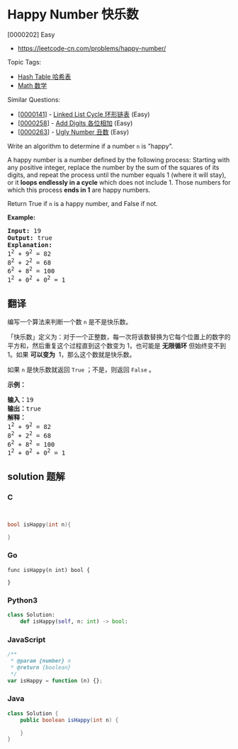 # Happy Number 快乐数

[0000202] Easy

- https://leetcode-cn.com/problems/happy-number/

Topic Tags:

- [Hash Table 哈希表](https://leetcode-cn.com/tag/hash-table/)
- [Math 数学](https://leetcode-cn.com/tag/math/)

Similar Questions:

- [[0000141](https://leetcode-cn.com/problems/linked-list-cycle/)] - [Linked List Cycle 环形链表](./0000141.linked-list-cycle.md) (Easy)
- [[0000258](https://leetcode-cn.com/problems/add-digits/)] - [Add Digits 各位相加](./0000258.add-digits.md) (Easy)
- [[0000263](https://leetcode-cn.com/problems/ugly-number/)] - [Ugly Number 丑数](./0000263.ugly-number.md) (Easy)

Write an algorithm to determine if a number `n` is "happy".

A happy number is a number defined by the following process: Starting with any positive integer, replace the number by the sum of the squares of its digits, and repeat the process until the number equals 1 (where it will stay), or it **loops endlessly in a cycle** which does not include 1. Those numbers for which this process **ends in 1** are happy numbers.

Return True if `n` is a happy number, and False if not.

**Example:**

<pre><strong>Input:</strong> 19
<strong>Output:</strong> true
<strong>Explanation: 
</strong>1<sup>2</sup> + 9<sup>2</sup> = 82
8<sup>2</sup> + 2<sup>2</sup> = 68
6<sup>2</sup> + 8<sup>2</sup> = 100
1<sup>2</sup> + 0<sup>2</sup> + 0<sup>2</sup> = 1
</pre>

## 翻译

编写一个算法来判断一个数 `n` 是不是快乐数。

「快乐数」定义为：对于一个正整数，每一次将该数替换为它每个位置上的数字的平方和，然后重复这个过程直到这个数变为 1，也可能是 **无限循环** 但始终变不到 1。如果 **可以变为**  1，那么这个数就是快乐数。

如果 `n` 是快乐数就返回 `True` ；不是，则返回 `False` 。

**示例：**

<pre><strong>输入：</strong>19
<strong>输出：</strong>true
<strong>解释：
</strong>1<sup>2</sup> + 9<sup>2</sup> = 82
8<sup>2</sup> + 2<sup>2</sup> = 68
6<sup>2</sup> + 8<sup>2</sup> = 100
1<sup>2</sup> + 0<sup>2</sup> + 0<sup>2</sup> = 1
</pre>

## solution 题解

### C

```c


bool isHappy(int n){

}


```

### Go

```golang
func isHappy(n int) bool {

}
```

### Python3

```python
class Solution:
    def isHappy(self, n: int) -> bool:

```

### JavaScript

```javascript
/**
 * @param {number} n
 * @return {boolean}
 */
var isHappy = function (n) {};
```

### Java

```java
class Solution {
    public boolean isHappy(int n) {

    }
}
```
